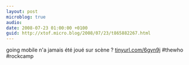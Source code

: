 ```yaml
---
layout: post
microblog: true
audio: 
date: 2008-07-23 01:00:00 +0100
guid: http://xtof.micro.blog/2008/07/23/t865882267.html
---
```

going mobile n'a jamais été joué sur scène ? [tinyurl.com/6gyn9j](http://tinyurl.com/6gyn9j) #thewho #rockcamp
